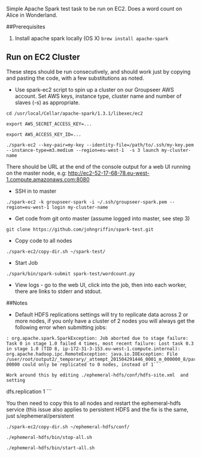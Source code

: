 Simple Apache Spark test task to be run on EC2.  Does a word count on Alice in Wonderland.

##Prerequisites
1.  Install apache spark locally  (OS X)
```brew install apache-spark```


## Run on EC2 Cluster

These steps should be run consecutively, and should work just by copying and pasting the code, with a few substitutions as noted.

* Use spark-ec2 script to spin up a cluster on our Groupseer AWS account.  Set AWS keys, instance type, cluster name and number of slaves (-s) as appropriate.

```cd /usr/local/Cellar/apache-spark/1.3.1/libexec/ec2```

```export AWS_SECRET_ACCESS_KEY=...```

```export AWS_ACCESS_KEY_ID=...```

```./spark-ec2 --key-pair=my-key --identity-file=/path/to/.ssh/my-key.pem --instance-type=m3.medium --region=eu-west-1  -s 3 launch my-cluster-name```

There should be URL at the end of the console output for a web UI running on the master node, e.g:  http://ec2-52-17-68-78.eu-west-1.compute.amazonaws.com:8080

* SSH in to master

```./spark-ec2 -k groupseer-spark -i ~/.ssh/groupseer-spark.pem --region=eu-west-1 login my-cluster-name```

* Get code from git onto master (assume logged into master, see step 3)

```git clone https://github.com/johngriffin/spark-test.git```

* Copy code to all nodes

```./spark-ec2/copy-dir.sh ~/spark-test/```

* Start Job

```./spark/bin/spark-submit spark-test/wordcount.py```

* View logs - go to the web UI, click into the job, then into each worker, there are links to stderr and stdout.  


##Notes

* Default HDFS replications settings will try to replicate data across 2 or more nodes, if you only have a cluster of 2 nodes you will always get the following error when submitting jobs:

```py4j.protocol.Py4JJavaError: An error occurred while calling o48.saveAsTextFile.
: org.apache.spark.SparkException: Job aborted due to stage failure: Task 0 in stage 1.0 failed 4 times, most recent failure: Lost task 0.3 in stage 1.0 (TID 8, ip-172-31-3-153.eu-west-1.compute.internal): org.apache.hadoop.ipc.RemoteException: java.io.IOException: File /user/root/output2/_temporary/_attempt_201504291446_0001_m_000000_8/part-00000 could only be replicated to 0 nodes, instead of 1```

Work around this by editing ./ephemeral-hdfs/conf/hdfs-site.xml  and setting

```
<property>
    <name>dfs.replication</name>
    <value>1</value>
</property>
```

You then need to copy this to all nodes and restart the ephemeral-hdfs service  (this issue also applies to persistent HDFS and the fix is the same, just s/ephemeral/persistent 

```./spark-ec2/copy-dir.sh ~/ephemeral-hdfs/conf/```

```./ephemeral-hdfs/bin/stop-all.sh```

```./ephemeral-hdfs/bin/start-all.sh```
